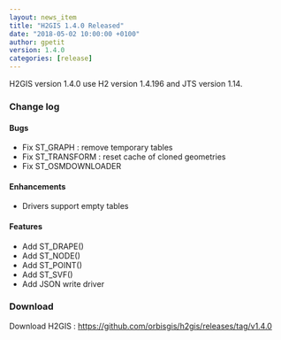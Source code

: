 ```yaml
---
layout: news_item
title: "H2GIS 1.4.0 Released"
date: "2018-05-02 10:00:00 +0100"
author: gpetit
version: 1.4.0
categories: [release]
---
```

H2GIS version 1.4.0 use H2 version 1.4.196 and JTS version 1.14.

### Change log ### 

#### Bugs ####

* Fix ST_GRAPH : remove temporary tables
* Fix ST_TRANSFORM : reset cache of cloned geometries
* Fix ST_OSMDOWNLOADER

#### Enhancements ####

* Drivers support empty tables

#### Features ####

* Add ST_DRAPE()
* Add ST_NODE()
* Add ST_POINT()
* Add ST_SVF()
* Add JSON write driver


### Download ###

Download H2GIS : <a href="https://github.com/orbisgis/h2gis/releases/tag/v1.4.0" target="_blank">https://github.com/orbisgis/h2gis/releases/tag/v1.4.0</a>


